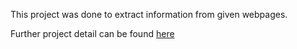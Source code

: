 This project was done to extract information from given webpages.

Further project detail can be found [here](http://media.wix.com/ugd/a1f009_33ef7cd1b4544d7cafa60e8301f62913.pdf)
